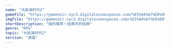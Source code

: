 ```yaml
---
name: "大航海时代2"
gameFile: "https://gamenoir.nyc3.digitaloceanspaces.com/%E5%A4%A7%E8%88%AA%E6%B5%B7%E6%97%B6%E4%BB%A32/koukai2.zip"
imgFile: "https://gamenoir.nyc3.digitaloceanspaces.com/%E5%A4%A7%E8%88%AA%E6%B5%B7%E6%97%B6%E4%BB%A32/original.webp"
shortDescription: "强烈推荐！经典中的经典"
genre: "RPG"
topic: "大航海时代2"
version: "原版"
---
```

